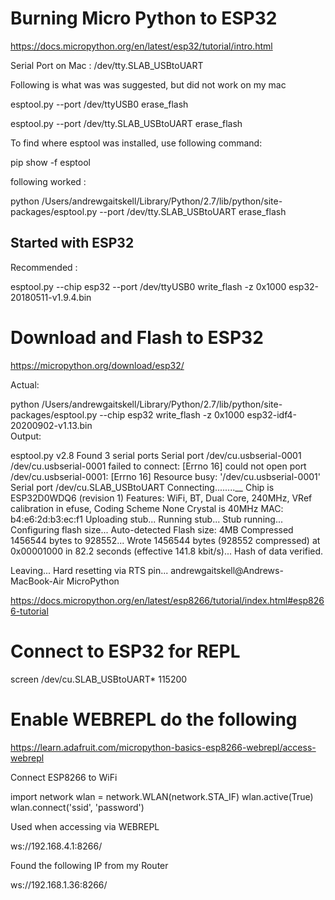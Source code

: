 # Burning Micro Python to ESP32

https://docs.micropython.org/en/latest/esp32/tutorial/intro.html

Serial Port on Mac : /dev/tty.SLAB_USBtoUART

Following is what was was suggested, but did not work on my mac

esptool.py --port /dev/ttyUSB0 erase_flash

esptool.py --port /dev/tty.SLAB_USBtoUART erase_flash

To find where esptool was installed, use following command: 

pip show -f esptool


following worked :

python /Users/andrewgaitskell/Library/Python/2.7/lib/python/site-packages/esptool.py --port /dev/tty.SLAB_USBtoUART erase_flash

## Started with ESP32

Recommended :

esptool.py --chip esp32 --port /dev/ttyUSB0 write_flash -z 0x1000 esp32-20180511-v1.9.4.bin

# Download and Flash to ESP32

https://micropython.org/download/esp32/

Actual:

python /Users/andrewgaitskell/Library/Python/2.7/lib/python/site-packages/esptool.py --chip esp32 write_flash -z 0x1000 esp32-idf4-20200902-v1.13.bin                          
Output:

esptool.py v2.8
Found 3 serial ports
Serial port /dev/cu.usbserial-0001
/dev/cu.usbserial-0001 failed to connect: [Errno 16] could not open port /dev/cu.usbserial-0001: [Errno 16] Resource busy: '/dev/cu.usbserial-0001'
Serial port /dev/cu.SLAB_USBtoUART
Connecting........__
Chip is ESP32D0WDQ6 (revision 1)
Features: WiFi, BT, Dual Core, 240MHz, VRef calibration in efuse, Coding Scheme None
Crystal is 40MHz
MAC: b4:e6:2d:b3:ec:f1
Uploading stub...
Running stub...
Stub running...
Configuring flash size...
Auto-detected Flash size: 4MB
Compressed 1456544 bytes to 928552...
Wrote 1456544 bytes (928552 compressed) at 0x00001000 in 82.2 seconds (effective 141.8 kbit/s)...
Hash of data verified.

Leaving...
Hard resetting via RTS pin...
andrewgaitskell@Andrews-MacBook-Air MicroPython 


https://docs.micropython.org/en/latest/esp8266/tutorial/index.html#esp8266-tutorial

# Connect to ESP32 for REPL

screen /dev/cu.SLAB_USBtoUART* 115200

# Enable WEBREPL do the following

https://learn.adafruit.com/micropython-basics-esp8266-webrepl/access-webrepl

Connect ESP8266 to WiFi

import network
wlan = network.WLAN(network.STA_IF)
wlan.active(True)
wlan.connect('ssid', 'password')

Used when accessing via WEBREPL

ws://192.168.4.1:8266/

Found the following IP from my Router

ws://192.168.1.36:8266/
